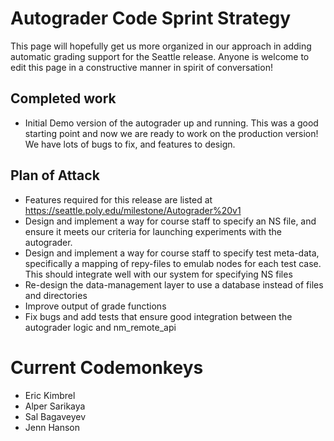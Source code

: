 # Autograder Code Sprint Strategy

This page will hopefully get us more organized in our approach in adding automatic grading support for the Seattle release.  Anyone is welcome to edit this page in a constructive manner in spirit of conversation!

## Completed work
 * Initial Demo version of the autograder up and running.  This was a good starting point and now we are ready to work on the production version!  We have lots of bugs to fix, and features to design.

## Plan of Attack
 * Features required for this release are listed at https://seattle.poly.edu/milestone/Autograder%20v1
 * Design and implement a way for course staff to specify an NS file, and ensure it meets our criteria for launching experiments with the autograder.
 * Design and implement a way for course staff to specify test meta-data, specifically a mapping of repy-files to emulab nodes for each test case.  This should integrate well with our system for specifying NS files
 * Re-design the data-management layer to use a database instead of files and directories
 * Improve output of grade functions
 * Fix bugs and add tests that ensure good integration between the autograder logic and nm_remote_api


# Current Codemonkeys

 * Eric Kimbrel 
 * Alper Sarikaya
 * Sal Bagaveyev
 * Jenn Hanson